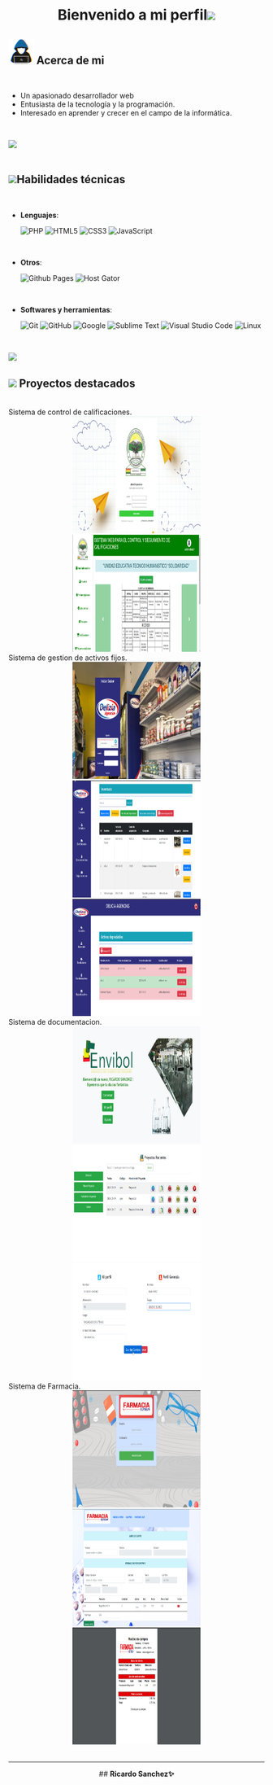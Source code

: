 

<!--
**I-rsanchez-I/I-rsanchez-I** is a ✨ _special_ ✨ repository because its `README.md` (this file) appears on your GitHub profile.

Here are some ideas to get you started:

- 🔭 I’m currently working on ...
- 🌱 I’m currently learning ...
- 👯 I’m looking to collaborate on ...
- 🤔 I’m looking for help with ...
- 💬 Ask me about ...
- 📫 How to reach me: ...
- 😄 Pronouns: ...
- ⚡ Fun fact: ...
-->

<h1 align="center"><b>Bienvenido a mi perfil</b><img src="https://media.giphy.com/media/hvRJCLFzcasrR4ia7z/giphy.gif" width="35"></h1>



## <picture><img src = "https://github.com/0xAbdulKhalid/0xAbdulKhalid/raw/main/assets/mdImages/about_me.gif" width = 50px></picture> **Acerca de mi**


<br>

- Un apasionado desarrollador web
- Entusiasta de la tecnología y la programación.
- Interesado en aprender y crecer en el campo de la informática.

<br>

<img src="https://user-images.githubusercontent.com/73097560/115834477-dbab4500-a447-11eb-908a-139a6edaec5c.gif"><br><br>

## <img src="https://media2.giphy.com/media/QssGEmpkyEOhBCb7e1/giphy.gif?cid=ecf05e47a0n3gi1bfqntqmob8g9aid1oyj2wr3ds3mg700bl&rid=giphy.gif" width ="25"><b>Habilidades técnicas</b>
<br>

<p align="center">

- **Lenguajes**:
    
   ![PHP](https://img.shields.io/badge/PHP%20-%2314354C.svg?style=for-the-badge&logo=php&logoColor=white)
   ![HTML5](https://img.shields.io/badge/HTML5%20-%23E34F26.svg?style=for-the-badge&logo=html5&logoColor=white)
   ![CSS3](https://img.shields.io/badge/CSS%20-%231572B6.svg?style=for-the-badge&logo=css3&logoColor=white)
   ![JavaScript](https://img.shields.io/badge/JavaScript%20-%23F7DF1E.svg?style=for-the-badge&logo=javascript&logoColor=black)

<br>

- **Otros**:

    ![Github Pages](https://img.shields.io/badge/GitHub%20Pages-%23327FC7.svg?style=for-the-badge&logo=github&logoColor=white)
   ![Host Gator](https://img.shields.io/badge/HostGator%20Pages-%23327FC7.svg?style=for-the-badge&logo=HostGator&logoColor=white)
    
<br>

- **Softwares y herramientas**:

    ![Git](https://img.shields.io/badge/git-%23F05033.svg?style=for-the-badge&logo=git&logoColor=white)
    ![GitHub](https://img.shields.io/badge/github-%23121011.svg?style=for-the-badge&logo=github&logoColor=white)
    ![Google](https://img.shields.io/badge/google-%234285F4.svg?style=for-the-badge&logo=google&logoColor=white)
   ![Sublime Text](https://img.shields.io/badge/Sublime%20Text%20-0078d7.svg?style=for-the-badge&logo=sublime-text&logoColor=orange)
    ![Visual Studio Code](https://img.shields.io/badge/Visual%20Studio%20Code-0078d7.svg?style=for-the-badge&logo=visual-studio-code&logoColor=white)
    ![Linux](https://img.shields.io/badge/Linux-FCC624?style=for-the-badge&logo=linux&logoColor=black) 

<br>



</p>


<img src="https://user-images.githubusercontent.com/73097560/115834477-dbab4500-a447-11eb-908a-139a6edaec5c.gif"><br>




## <img src="https://media.giphy.com/media/iY8CRBdQXODJSCERIr/giphy.gif" width="35"><b> Proyectos destacados </b>
<br>
<b></b>Sistema de control de calificaciones.</b><br>
<div align="center">
  <img height="230" src="https://github.com/I-rsanchez-I/I-rsanchez-I/blob/main/Img/login%20colegio.png" style="max-width: 50%;">
  <img height="230" src="https://github.com/I-rsanchez-I/I-rsanchez-I/blob/main/Img/sistema%20colegio.png" style="max-width: 50%;">
</div>
<b></b>Sistema de gestion de activos fijos.</b><br>
<div align="center">
  <img height="230" src="https://github.com/I-rsanchez-I/I-rsanchez-I/blob/main/Img/login%20tienda.png" style="max-width: 50%;">
  <img height="230" src="https://github.com/I-rsanchez-I/I-rsanchez-I/blob/main/Img/tienda%201.png" style="max-width: 50%;">
   <img height="230" src="https://github.com/I-rsanchez-I/I-rsanchez-I/blob/main/Img/tiendas%202.png" style="max-width: 50%;">
</div>
<b></b>Sistema de documentacion.</b><br>
<div align="center">
  <img height="230" src="https://github.com/I-rsanchez-I/I-rsanchez-I/blob/main/Img/env1.png" style="max-width: 50%;">
  <img height="230" src="https://github.com/I-rsanchez-I/I-rsanchez-I/blob/main/Img/env2.png" style="max-width: 50%;">
  <img height="230" src="https://github.com/I-rsanchez-I/I-rsanchez-I/blob/main/Img/env3.png" style="max-width: 50%;">
</div>
<b></b>Sistema de Farmacia.</b><br>
<div align="center">
  <img height="230" src="https://github.com/I-rsanchez-I/I-rsanchez-I/blob/main/Img/Farmacia%20login.png" style="max-width: 50%;">
  <img height="230" src="https://github.com/I-rsanchez-I/I-rsanchez-I/blob/main/Img/farmavia%20ventas.png" style="max-width: 50%;">
   <img height="230" src="https://github.com/I-rsanchez-I/I-rsanchez-I/blob/main/Img/farmacia%20recibo.png" style="max-width: 50%;">
</div>

<br>

-----


<div align='center'>
## <b>Ricardo Sanchez✨</b>

</div>
<br>
<br>
